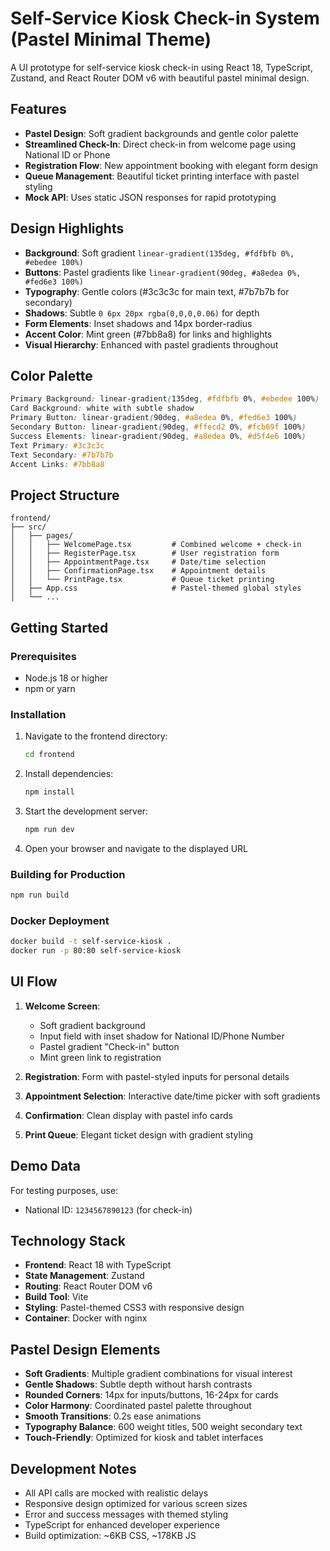 # Self-Service Kiosk Check-in System (Pastel Minimal Theme)

A UI prototype for self-service kiosk check-in using React 18, TypeScript, Zustand, and React Router DOM v6 with beautiful pastel minimal design.

## Features

- **Pastel Design**: Soft gradient backgrounds and gentle color palette
- **Streamlined Check-In**: Direct check-in from welcome page using National ID or Phone
- **Registration Flow**: New appointment booking with elegant form design
- **Queue Management**: Beautiful ticket printing interface with pastel styling
- **Mock API**: Uses static JSON responses for rapid prototyping

## Design Highlights

- **Background**: Soft gradient `linear-gradient(135deg, #fdfbfb 0%, #ebedee 100%)`
- **Buttons**: Pastel gradients like `linear-gradient(90deg, #a8edea 0%, #fed6e3 100%)`
- **Typography**: Gentle colors (#3c3c3c for main text, #7b7b7b for secondary)
- **Shadows**: Subtle `0 6px 20px rgba(0,0,0,0.06)` for depth
- **Form Elements**: Inset shadows and 14px border-radius
- **Accent Color**: Mint green (#7bb8a8) for links and highlights
- **Visual Hierarchy**: Enhanced with pastel gradients throughout

## Color Palette

```css
Primary Background: linear-gradient(135deg, #fdfbfb 0%, #ebedee 100%)
Card Background: white with subtle shadow
Primary Button: linear-gradient(90deg, #a8edea 0%, #fed6e3 100%)
Secondary Button: linear-gradient(90deg, #ffecd2 0%, #fcb69f 100%)
Success Elements: linear-gradient(90deg, #a8edea 0%, #d5f4e6 100%)
Text Primary: #3c3c3c
Text Secondary: #7b7b7b
Accent Links: #7bb8a8
```

## Project Structure

```
frontend/
├── src/
│   ├── pages/
│   │   ├── WelcomePage.tsx         # Combined welcome + check-in
│   │   ├── RegisterPage.tsx        # User registration form
│   │   ├── AppointmentPage.tsx     # Date/time selection
│   │   ├── ConfirmationPage.tsx    # Appointment details
│   │   └── PrintPage.tsx           # Queue ticket printing
│   ├── App.css                     # Pastel-themed global styles
│   └── ...
```

## Getting Started

### Prerequisites

- Node.js 18 or higher
- npm or yarn

### Installation

1. Navigate to the frontend directory:
   ```bash
   cd frontend
   ```

2. Install dependencies:
   ```bash
   npm install
   ```

3. Start the development server:
   ```bash
   npm run dev
   ```

4. Open your browser and navigate to the displayed URL

### Building for Production

```bash
npm run build
```

### Docker Deployment

```bash
docker build -t self-service-kiosk .
docker run -p 80:80 self-service-kiosk
```

## UI Flow

1. **Welcome Screen**: 
   - Soft gradient background
   - Input field with inset shadow for National ID/Phone Number
   - Pastel gradient "Check-in" button
   - Mint green link to registration

2. **Registration**: Form with pastel-styled inputs for personal details
3. **Appointment Selection**: Interactive date/time picker with soft gradients
4. **Confirmation**: Clean display with pastel info cards
5. **Print Queue**: Elegant ticket design with gradient styling

## Demo Data

For testing purposes, use:
- National ID: `1234567890123` (for check-in)

## Technology Stack

- **Frontend**: React 18 with TypeScript
- **State Management**: Zustand
- **Routing**: React Router DOM v6
- **Build Tool**: Vite
- **Styling**: Pastel-themed CSS3 with responsive design
- **Container**: Docker with nginx

## Pastel Design Elements

- **Soft Gradients**: Multiple gradient combinations for visual interest
- **Gentle Shadows**: Subtle depth without harsh contrasts
- **Rounded Corners**: 14px for inputs/buttons, 16-24px for cards
- **Color Harmony**: Coordinated pastel palette throughout
- **Smooth Transitions**: 0.2s ease animations
- **Typography Balance**: 600 weight titles, 500 weight secondary text
- **Touch-Friendly**: Optimized for kiosk and tablet interfaces

## Development Notes

- All API calls are mocked with realistic delays
- Responsive design optimized for various screen sizes
- Error and success messages with themed styling
- TypeScript for enhanced developer experience
- Build optimization: ~6KB CSS, ~178KB JS
